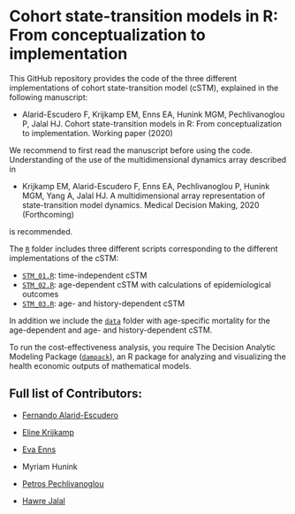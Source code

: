 # Cohort state-transition models in R: From conceptualization to implementation
This GitHub repository provides the code of the three different implementations of cohort state-transition model (cSTM), explained in the following manuscript: 

- Alarid-Escudero F, Krijkamp EM, Enns EA, Hunink MGM, Pechlivanoglou P, Jalal HJ. Cohort state-transition models in R: From conceptualization to implementation. Working paper (2020)

We recommend to first read the manuscript before using the code. Understanding of the use of the multidimensional dynamics array described in 

- Krijkamp EM, Alarid-Escudero F, Enns EA, Pechlivanoglou P, Hunink MGM, Yang A, Jalal HJ. A multidimensional array representation of state-transition model dynamics. Medical Decision Making, 2020 (Forthcoming)

is recommended.

The [`R`](https://github.com/DARTH-git/Cohort-modeling-tutorial/tree/master/R) folder includes three different scripts corresponding to the different implementations of the cSTM:
   - [`STM_01.R`](https://github.com/DARTH-git/Cohort-modeling-tutorial/blob/master/R/STM_01.R): time-independent cSTM 
   - [`STM_02.R`](https://github.com/DARTH-git/Cohort-modeling-tutorial/blob/master/R/STM_02.R): age-dependent cSTM with calculations of epidemiological outcomes
   - [`STM_03.R`](https://github.com/DARTH-git/Cohort-modeling-tutorial/blob/master/R/STM_03.R): age- and history-dependent cSTM

In addition we include the [`data`](https://github.com/DARTH-git/Cohort-modeling-tutorial/tree/master/data) folder with age-specific mortality for the age-dependent and age- and history-dependent cSTM.

To run the cost-effectiveness analysis, you require The Decision Analytic Modeling Package ([`dampack`](https://github.com/DARTH-git/dampack)), an R package for analyzing and visualizing the health economic outputs of mathematical models.

## Full list of Contributors:

  * [Fernando Alarid-Escudero](https://github.com/feralaes)
  
  * [Eline Krijkamp](https://github.com/krijkamp) 

  * [Eva Enns](https://github.com/evaenns)
  
  * Myriam Hunink 
  
  * [Petros Pechlivanoglou](https://github.com/ppehli)
  
  * [Hawre Jalal](https://github.com/hjalal)